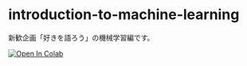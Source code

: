 # introduction-to-machine-learning

新歓企画「好きを語ろう」の機械学習編です。

[![Open In Colab](https://colab.research.google.com/assets/colab-badge.svg)](https://colab.research.google.com/github/zero-one-seminar/introduction-to-machine-learning/blob/main/notebook/introduction2ml.ipynb)

